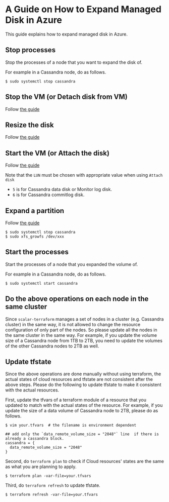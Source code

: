 # A Guide on How to Expand Managed Disk in Azure

This guide explains how to expand managed disk in Azure.

## Stop processes

Stop the processes of a node that you want to expand the disk of.

For example in a Cassandra node, do as follows.

```console
$ sudo systemctl stop cassandra
```

## Stop the VM (or Detach disk from VM)

Follow [the guide](https://docs.microsoft.com/en-us/azure/devtest-labs/devtest-lab-attach-detach-data-disk#detach-a-data-disk)

## Resize the disk

Follow [the guide](https://docs.microsoft.com/en-us/azure/virtual-machines/linux/expand-disks#expand-an-azure-managed-disk)

## Start the VM (or Attach the disk)

Follow [the guide](https://docs.microsoft.com/en-us/azure/devtest-labs/devtest-lab-attach-detach-data-disk#attach-a-data-disk)

Note that the `LUN` must be chosen with appropriate value when using `Attach disk`

- `5` is for Cassandra data disk or Monitor log disk.
- `6` is for Cassandra commitlog disk.

## Expand a partition

Follow [the guide](https://docs.microsoft.com/en-us/azure/virtual-machines/linux/expand-disks#expand-a-disk-partition-and-filesystem)

```console
$ sudo systemctl stop cassandra
$ sudo xfs_growfs /dev/xxx
```

## Start the processes

Start the processes of a node that you expanded the volume of.

For example in a Cassandra node, do as follows.

```console
$ sudo systemctl start cassandra
```

## Do the above operations on each node in the same cluster

Since `scalar-terraform` manages a set of nodes in a cluster (e.g. Cassandra cluster) in the same way, it is not allowed to change the resource configuration of only part of the nodes. So please update all the nodes in the same cluster in the same way.
For example, if you update the volume size of a Cassandra node from 1TB to 2TB, you need to update the volumes of the other Cassandra nodes to 2TB as well.

## Update tfstate

Since the above operations are done manually without using terraform, the actual states of cloud resources and tfstate are not consistent after the above steps. Please do the following to update tfstate to make it consistent with the actual resources.

First, update the tfvars of a terraform module of a resource that you updated to match with the actual states of the resource.
For example, if you update the size of a data volume of Cassandra node to 2TB, please do as follows.

```console
$ vim your.tfvars  # the filename is environment dependent

## add only the `data_remote_volume_size = "2048"` line  if there is already a cassandra block.
cassandra = {
  data_remote_volume_size = "2048"
}
```

Second, do `terraform plan` to check if Cloud resources' states are the same as what you are planning to apply.

```console
$ terraform plan -var-file=your.tfvars
```

Third, do `terraform refresh` to update tfstate.

```console
$ terraform refresh -var-file=your.tfvars
```
